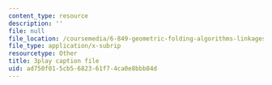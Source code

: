 ```yaml
---
content_type: resource
description: ''
file: null
file_location: /coursemedia/6-849-geometric-folding-algorithms-linkages-origami-polyhedra-fall-2012/ad750f015cb5682361f74ca0e8bbb84d_64Kp4kgRdzs.srt
file_type: application/x-subrip
resourcetype: Other
title: 3play caption file
uid: ad750f01-5cb5-6823-61f7-4ca0e8bbb84d
---
```

